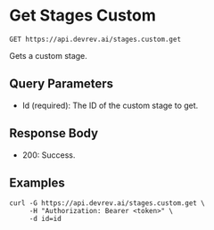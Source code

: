# Get Stages Custom

```http
GET https://api.devrev.ai/stages.custom.get
```

Gets a custom stage.



## Query Parameters

- Id (required): The ID of the custom stage to get.

## Response Body

- 200: Success.

## Examples

```shell
curl -G https://api.devrev.ai/stages.custom.get \
     -H "Authorization: Bearer <token>" \
     -d id=id
```